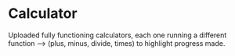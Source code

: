 # Calculator
Uploaded fully functioning calculators, each one running a different function --> (plus, minus, divide, times) to highlight progress made.
